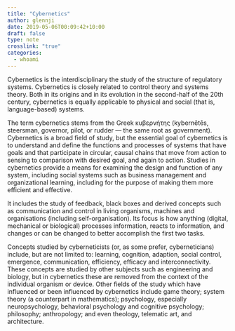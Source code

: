 ```yaml
---
title: "Cybernetics"
author: glennji
date: 2019-05-06T00:09:42+10:00
draft: false
type: note
crosslink: "true"
categories:
  - whoami
---
```

Cybernetics is the interdisciplinary the study of the structure of regulatory systems. Cybernetics is closely related to control theory and systems theory. Both in its origins and in its evolution in the second-half of the 20th century, cybernetics is equally applicable to physical and social (that is, language-based) systems.

The term cybernetics stems from the Greek κυβερνήτης (kybernētēs, steersman, governor, pilot, or rudder — the same root as government). Cybernetics is a broad field of study, but the essential goal of cybernetics is to understand and define the functions and processes of systems that have goals and that participate in circular, causal chains that move from action to sensing to comparison with desired goal, and again to action. Studies in cybernetics provide a means for examining the design and function of any system, including social systems such as business management and organizational learning, including for the purpose of making them more efficient and effective.

It includes the study of feedback, black boxes and derived concepts such as communication and control in living organisms, machines and organisations (including self-organisation). Its focus is how anything (digital, mechanical or biological) processes information, reacts to information, and changes or can be changed to better accomplish the first two tasks.

Concepts studied by cyberneticists (or, as some prefer, cyberneticians) include, but are not limited to: learning, cognition, adaption, social control, emergence, communication, efficiency, efficacy and interconnectivity. These concepts are studied by other subjects such as engineering and biology, but in cybernetics these are removed from the context of the individual organism or device. Other fields of the study which have influenced or been influenced by cybernetics include game theory; system theory (a counterpart in mathematics); psychology, especially neuropsychology, behavioral psychology and cognitive psychology; philosophy; anthropology; and even theology, telematic art, and architecture.
